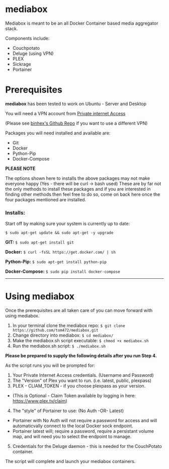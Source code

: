 # mediabox
Mediabox is meant to be an all Docker Container based media aggregator stack.

Components include:
  * Couchpotato
  * Deluge (using VPN)
  * PLEX
  * Sickrage
  * Portainer
  
# Prerequisites
**mediabox** has been tested to work on Ubuntu - Server and Desktop

You will need a VPN account from [Private internet Access](https://www.privateinternetaccess.com/)

(Please see [binhex's Github Repo](https://github.com/binhex/arch-delugevpn) if you want to use a different VPN)

Packages you will need installed and available are:
  * Git
  * Docker
  * Python-Pip
  * Docker-Compose
  
**PLEASE NOTE**

The options shown here to installs the above packages may not make everyone happy (Yes - there will be curl -> bash used)
These are by far not the only methods to install these packages and if you are interested in finding other methods then feel free to do so, come on back here once the four packages mentioned are installed.

### Installs:

Start off by making sure your system is currently up to date:

`$ sudo apt-get update && sudo apt-get -y upgrade`

**GIT:** `$ sudo apt-get install git`

**Docker:** `$ curl -fsSL https://get.docker.com/ | sh`

**Python-Pip:** `$ sudo apt-get install python-pip`

**Docker-Compose:** `$ sudo pip install docker-compose`

---

# Using mediabox

Once the prerequisites are all taken care of you can move forward with using mediabox.

1. In your terminal clone the mediabox repo: `$ git clone https://github.com/tom472/mediabox.git`
2. Change directory into mediabox: `$ cd mediabox/`
3. Make the mediabox.sh script executable: `$ chmod +x mediabox.sh`
4. Run the mediabox.sh script: `$ ./mediabox.sh`

**Please be prepared to supply the following details after you run Step 4.**

As the script runs you will be prompted for:

1. Your Private Internet Access credentials. (Username and Password)
2. The "Version" of Plex you want to run. (i.e. latest, public, plexpass)
3. PLEX - CLIAM_TOKEN - if you choose plexpass as your version. 
  * (This is Optional - Claim Token available by logging in here: https://www.plex.tv/claim)
4. The "style" of Portainer to use: (No Auth -OR- Latest)
  * Portainer with No Auth will not require a password for access and will automaticvally connect to the local Docker sock endpoint.
  * Portainer latest will; require a password, require a persistant volume map, and will need you to select the endpoint to manage.
5. Credentials for the Deluge daemon - this is needed for the CouchPotato container.

The script will complete and launch your mediabox containers.
